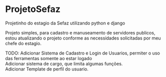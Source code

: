 # ProjetoSefaz
Projetinho do estagio da Sefaz utilizando python e django

Projeto simples, para cadastro e manuseamento de servidores publicos, estou atualizando o projeto conforme as necessidades solicitadas por meu chefe do estagio. 

TODO:
Adicionar Sistema de Cadastro e Login de Usuarios, permiter o uso das ferramentas somente ao estar logado
<br>
Adicionar sistema de cargo, que limita algumas funções.
<br>
Adicionar Template de perfil do usuario.
